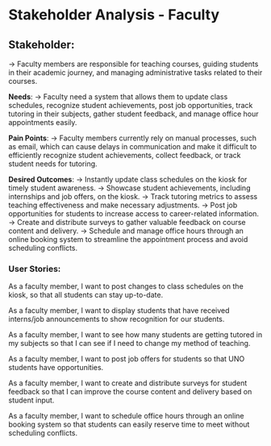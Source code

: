 # Stakeholder Analysis - Faculty 
 ## **Stakeholder**: 
 → Faculty members are responsible for teaching courses, guiding students in their academic journey, and managing administrative tasks related to their courses.
 
 **Needs**: 
 → Faculty need a system that allows them to update class schedules, recognize student achievements, post job opportunities, track tutoring in their subjects, gather student feedback, and manage office hour appointments easily.

 **Pain Points**: 
 → Faculty members currently rely on manual processes, such as email, which can cause delays in communication and make it difficult to efficiently recognize student achievements, collect feedback, or track student needs for tutoring.

 **Desired Outcomes**: 
→ Instantly update class schedules on the kiosk for timely student awareness.
→ Showcase student achievements, including internships and job offers, on the kiosk.
→ Track tutoring metrics to assess teaching effectiveness and make necessary adjustments.
→ Post job opportunities for students to increase access to career-related information.
→ Create and distribute surveys to gather valuable feedback on course content and delivery.
→ Schedule and manage office hours through an online booking system to streamline the appointment process and avoid scheduling conflicts.

 ### User Stories:
As a faculty member, I want to post changes to class schedules on the kiosk, so that all students can stay up-to-date. 

As a faculty member, I want to display students that have received interns/job announcements to show recognition for our students.  

As a faculty member, I want to see how many students are getting tutored in my subjects so that I can see if I need to change my method of teaching. 

As a faculty member, I want to post job offers for students so that UNO students have opportunities.  

As a faculty member, I want to create and distribute surveys for student feedback so that I can improve the course content and delivery based on student input. 

As a faculty member, I want to schedule office hours through an online booking system so that students can easily reserve time to meet without scheduling conflicts. 